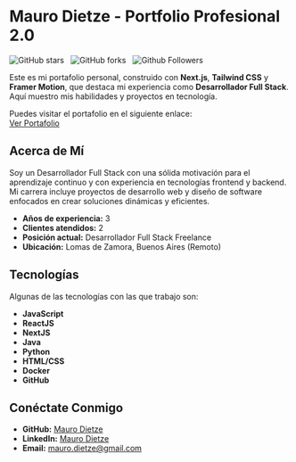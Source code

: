 # Mauro Dietze - Portfolio Profesional 2.0

![GitHub stars](https://img.shields.io/github/stars/MauroDietze/portfolio?style=social)&nbsp;&nbsp;
![GitHub forks](https://img.shields.io/github/forks/MauroDietze/portfolio?style=social)&nbsp;&nbsp;
![Github Followers](https://img.shields.io/github/followers/MauroDietze.svg?style=social&label=Follow)&nbsp;&nbsp;

Este es mi portafolio personal, construido con **Next.js**, **Tailwind CSS** y **Framer Motion**, que destaca mi experiencia como **Desarrollador Full Stack**. Aquí muestro mis habilidades y proyectos en tecnología.

Puedes visitar el portafolio en el siguiente enlace:  
[Ver Portafolio](https://maurodietze.github.io/)

## Acerca de Mí

Soy un Desarrollador Full Stack con una sólida motivación para el aprendizaje continuo y con experiencia en tecnologías frontend y backend. Mi carrera incluye proyectos de desarrollo web y diseño de software enfocados en crear soluciones dinámicas y eficientes.

- **Años de experiencia:** 3  
- **Clientes atendidos:** 2  
- **Posición actual:** Desarrollador Full Stack Freelance  
- **Ubicación:** Lomas de Zamora, Buenos Aires (Remoto)

## Tecnologías

Algunas de las tecnologías con las que trabajo son:

- **JavaScript**
- **ReactJS**
- **NextJS**
- **Java**
- **Python**
- **HTML/CSS**
- **Docker**
- **GitHub**

## Conéctate Conmigo

- **GitHub:** [Mauro Dietze](https://github.com/MauroDietze)
- **LinkedIn:** [Mauro Dietze](https://www.linkedin.com/in/mauro-dietze/)
- **Email:** mauro.dietze@gmail.com
